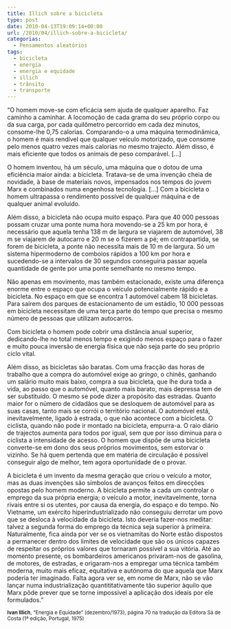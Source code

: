 ```yaml
---
title: Illich sobre a bicicleta
type: post
date: 2010-04-13T19:09:14+00:00
url: /2010/04/illich-sobre-a-bicicleta/
categorias:
  - Pensamentos aleatórios
tags:
  - bicicleta
  - energia
  - energia e equidade
  - illich
  - trânsito
  - transporte
---
```


“O homem move-se com eficácia sem ajuda de qualquer aparelho. Faz caminho a caminhar. A locomoção de cada grama do seu próprio corpo ou da sua carga, por cada quilômetro percorrido em cada dez minutos, consome-lhe 0,75 calorias. Comparando-o a uma máquina termodinâmica, o homem é mais rendível que qualquer veículo motorizado, que consome pelo menos quatro vezes mais calorias no mesmo trajecto. Além disso, é mais eficiente que todos os animais de peso comparável. […]

O homem inventou, há um século, uma máquina que o dotou de uma eficiência maior ainda: a bicicleta. Tratava-se de uma invenção cheia de novidade, à base de materiais novos, impensados nos tempos do jovem Marx e combinados numa engenhosa tecnologia. […] Com a bicicleta o homem ultrapassa o rendimento possível de qualquer máquina e de qualquer animal evoluído.

Além disso, a bicicleta não ocupa muito espaço. Para que 40 000 pessoas possam cruzar uma ponte numa hora movendo-se a 25 km por hora, é necessário que aquela tenha 138 m de largura se viajarem de automóvel, 38 m se viajarem de autocarro e 20 m se o fizerem a pé; em contrapartida, se forem de bicicleta, a ponte não necessita mais de 10 m de largura. Só um sistema hipermoderno de comboios rápidos a 100 km por hora e sucedendo-se a intervalos de 30 segundos conseguiria passar aquela quantidade de gente por uma ponte semelhante no mesmo tempo.

Não apenas em movimento, mas também estacionado, existe uma diferença enorme entre o espaço que ocupa o veículo potencialmente rápido e a bicicleta. No espaço em que se encontra 1 automóvel cabem 18 bicicletas. Para saírem dos parques de estacionamento de um estádio, 10 000 pessoas em bicicleta necessitam de uma terça parte do tempo que precisa o mesmo número de pessoas que utilizam autocarros.

Com bicicleta o homem pode cobrir uma distância anual superior, dedicando-lhe no total menos tempo e exigindo menos espaço para o fazer e muito pouca inversão de energia física que não seja parte do seu próprio ciclo vital.

Além disso, as bicicletas são baratas. Com uma fracção das horas de trabalho que a compra do automóvel exige ao _gringo_, o chinês, ganhando um salário muito mais baixo, compra a sua bicicleta, que lhe dura toda a vida, ao passo que o automóvel, quanto mais barato, mais depressa tem de ser substituído. O mesmo se pode dizer a propósito das estradas. Quanto maior for o número de cidadãos que se desloquem de automóvel para as suas casas, tanto mais se corrói o território nacional. O automóvel está, inevitavelmente, ligado à estrada, o que não acontece com a bicicleta. O ciclista, quando não pode ir montado na bicicleta, empurra-a. O raio diário de trajectos aumenta para todos por igual, sem que por isso diminua para o ciclista a intensidade de acesso. O homem que dispõe de uma bicicleta converte-se em dono dos seus próprios movimentos, sem estorvar o vizinho. Se há quem pertenda que em matéria de circulação é possível conseguir algo de melhor, tem agora oportunidade de o provar.

A bicicleta é um invento da mesma geração que criou o veículo a motor, mas as duas invenções são símbolos de avanços feitos em direcções opostas pelo homem moderno. A bicicleta permite a cada um controlar o emprego da sua própria energia; o veículo a motor, inevitavelmente, torna rivais entre si os utentes, por causa da energia, do espaço e do tempo. No Vietname, um exército hiperindustrializado não conseguiu derrotar um povo que se desloca à velocidade da bicicleta. Isto deveria fazer-nos meditar: talvez a segunda forma do emprego da técnica seja superior à primeira. Naturalmente, fica ainda por ver se os vietnamitas do Norte estão dispostos a permanecer dentro dos limites de velocidade que são os únicos capazes de respeitar os próprios valores que tornaram possível a sua vitória. Até ao momento presente, os bombardeiros americanos privaram-nos de gasolina, de motores, de estradas, e origaram-nos a empregar uma técnica também moderna, muito mais eficaz, equitativa e autónoma do que aquela que Marx poderia ter imaginado. Falta agora ver se, em nome de Marx, não se vão lançar numa industrialização quantititativamente tão superior àquilo que Marx pôde prever que se torne impossível a aplicação dos ideais por ele formulados.”

<small><strong>Ivan Illich</strong>, “Energia e Equidade” (dezembro/1973), página 70 na tradução da Editora Sá de Costa (1ª edição, Portugal, 1975)</small>
